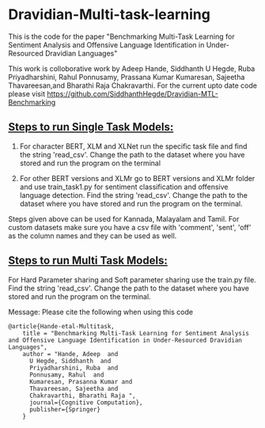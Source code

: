 # Dravidian-Multi-task-learning
This is the code for the paper "Benchmarking Multi-Task Learning for Sentiment Analysis and Offensive Language Identification in Under-Resourced Dravidian Languages"

This work is colloborative work by Adeep Hande, Siddhanth U Hegde, Ruba Priyadharshini, Rahul Ponnusamy, Prassana Kumar Kumaresan, Sajeetha Thavareesan,and  Bharathi Raja Chakravarthi.
For the current upto date code please visit https://github.com/SiddhanthHegde/Dravidian-MTL-Benchmarking

## [Steps to run Single Task Models:](https://github.com/SiddhanthHegde/Dravidian-MTL-Benchmarking/tree/main/Single%20Tasks)
1) For character BERT, XLM and XLNet run the specific task file and find the string 'read_csv'. Change the path to the dataset where you have stored and run the program on the terminal

2) For other BERT versions and XLMr go to BERT versions and XLMr folder and use train_task1.py for sentiment classification and offensive language detection. Find the string 'read_csv'. Change the path to the dataset where you have stored and run the program on the terminal.

Steps given above can be used for Kannada, Malayalam and Tamil. For custom datasets make sure you have a csv file with 'comment', 'sent', 'off' as the column names and they can be used as well.

## [Steps to run Multi Task Models:](https://github.com/SiddhanthHegde/Dravidian-MTL-Benchmarking/tree/main/Multi%20Tasks)

For Hard Parameter sharing and Soft parameter sharing use the train.py file. Find the string 'read_csv'. Change the path to the dataset where you have stored and run the program on the terminal.


Message: Please cite the following when using this code
```
@article{Hande-etal-Multitask,
    title = "Benchmarking Multi-Task Learning for Sentiment Analysis and Offensive Language Identification in Under-Resourced Dravidian Languages",
    author = "Hande, Adeep  and
      U Hegde, Siddhanth  and
      Priyadharshini, Ruba  and
      Ponnusamy, Rahul  and
      Kumaresan, Prasanna Kumar and
      Thavareesan, Sajeetha and
      Chakravarthi, Bharathi Raja ",
      journal={Cognitive Computation},
      publisher={Springer}
    }
```
